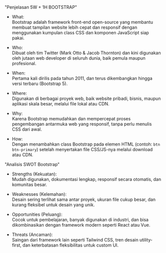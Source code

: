 "Penjelasan 5W + 1H BOOTSTRAP"

- What:  
  Bootstrap adalah framework front-end open-source yang membantu membuat tampilan website lebih cepat dan responsif dengan menggunakan kumpulan class CSS dan komponen JavaScript siap pakai.

- Who:  
  Dibuat oleh tim Twitter (Mark Otto & Jacob Thornton) dan kini digunakan oleh jutaan web developer di seluruh dunia, baik pemula maupun profesional.

- When:  
  Pertama kali dirilis pada tahun 2011, dan terus dikembangkan hingga versi terbaru (Bootstrap 5).

- Where:  
  Digunakan di berbagai proyek web, baik website pribadi, bisnis, maupun aplikasi skala besar, melalui file lokal atau CDN.

- Why:  
  Karena Bootstrap memudahkan dan mempercepat proses pengembangan antarmuka web yang responsif, tanpa perlu menulis CSS dari awal.

- How:  
  Dengan menambahkan class Bootstrap pada elemen HTML (contoh: `btn btn-primary`) setelah menyertakan file CSS/JS-nya melalui download atau CDN.


"Analisis SWOT Bootstrap"

- Strengths (Kekuatan):  
  Mudah digunakan, dokumentasi lengkap, responsif secara otomatis, dan komunitas besar.

- Weaknesses (Kelemahan):  
  Desain sering terlihat sama antar proyek, ukuran file cukup besar, dan kurang fleksibel untuk desain yang unik.

- Opportunities (Peluang):  
  Cocok untuk pembelajaran, banyak digunakan di industri, dan bisa dikombinasikan dengan framework modern seperti React atau Vue.

- Threats (Ancaman):  
  Saingan dari framework lain seperti Tailwind CSS, tren desain utility-first, dan keterbatasan fleksibilitas untuk custom UI.
